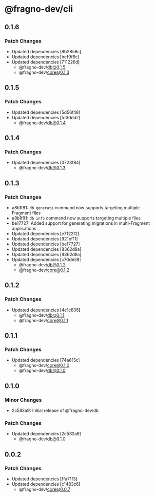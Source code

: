 # @fragno-dev/cli

## 0.1.6

### Patch Changes

- Updated dependencies [8b2859c]
- Updated dependencies [bef9f6c]
- Updated dependencies [711226d]
  - @fragno-dev/db@0.1.5
  - @fragno-dev/core@0.1.3

## 0.1.5

### Patch Changes

- Updated dependencies [5d56f48]
- Updated dependencies [fd3ddd2]
  - @fragno-dev/db@0.1.4

## 0.1.4

### Patch Changes

- Updated dependencies [0723f84]
  - @fragno-dev/db@0.1.3

## 0.1.3

### Patch Changes

- a8b1f81: `db generate` command now supports targeting multiple Fragment files
- a8b1f81: `db info` command now supports targeting multiple files
- be17727: Added support for generating migrations in multi-Fragment applications
- Updated dependencies [e7122f2]
- Updated dependencies [921ef11]
- Updated dependencies [be17727]
- Updated dependencies [8362d9a]
- Updated dependencies [8362d9a]
- Updated dependencies [c70de59]
  - @fragno-dev/db@0.1.2
  - @fragno-dev/core@0.1.2

## 0.1.2

### Patch Changes

- Updated dependencies [4c1c806]
  - @fragno-dev/db@0.1.1
  - @fragno-dev/core@0.1.1

## 0.1.1

### Patch Changes

- Updated dependencies [74a615c]
  - @fragno-dev/core@0.1.0
  - @fragno-dev/db@0.1.0

## 0.1.0

### Minor Changes

- 2c583a9: Initial release of @fragno-dev/db

### Patch Changes

- Updated dependencies [2c583a9]
  - @fragno-dev/db@0.1.0

## 0.0.2

### Patch Changes

- Updated dependencies [1fa71f3]
- Updated dependencies [c1483c6]
  - @fragno-dev/core@0.0.7
